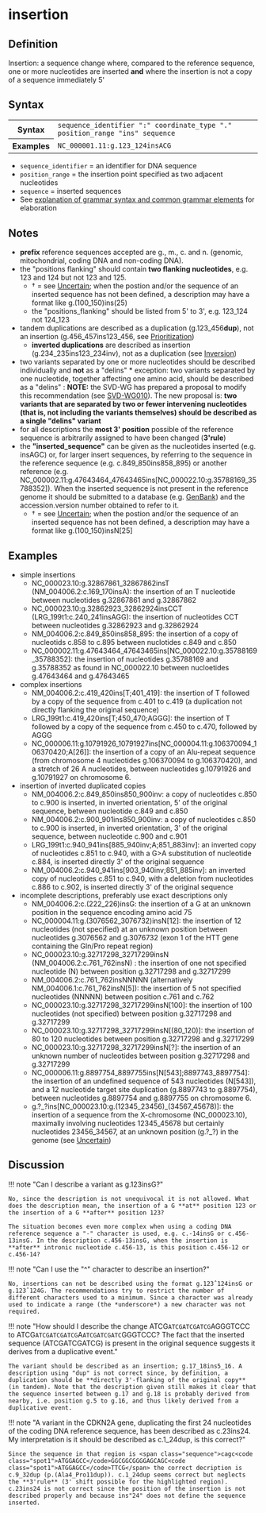# insertion

## Definition

Insertion: a sequence change where, compared to the reference sequence, one or more nucleotides are inserted **and** where the insertion is not a copy of a sequence immediately 5'

## Syntax

<table class="syntax">
<tr>
<th>Syntax</th>
<td><code>sequence_identifier ":" coordinate_type "." position_range "ins" sequence</code></td>
</tr>
<tr>
<th>Examples</th>
<td><code>NC_000001.11:g.123_124insACG</code></td>
</tr>
</table>

- `sequence_identifier` = an identifier for DNA sequence
- `position_range` = the insertion point specified as two adjacent nucleotides
- `sequence` = inserted sequences
- See [explanation of grammar syntax and common grammar elements](../grammar.md) for elaboration

## Notes

- **prefix** reference sequences accepted are g., m., c. and n. (genomic, mitochondrial, coding DNA and non-coding DNA).
- the "positions flanking" should contain **two flanking nucleotides**, e.g. 123 and 124 but not 123 and 125.
  - † = see [Uncertain](../uncertain.md); when the postion and/or the sequence of an inserted sequence has not been defined, a description may have a format like g.(100_150)ins(25)
  - the "positions_flanking" should be listed from 5' to 3', e.g. 123_124 not 124_123
- tandem duplications are described as a duplication (g.123_456**dup**), not an insertion (g.456_457ins123_456, see [Prioritization](../general.md))
  - **inverted duplications** are described as insertion (g.234_235ins123_234inv), not as a duplication (see [Inversion](inversion.md))
- two variants separated by one or more nucleotides should be described individually and **not** as a "delins" \* exception: two variants separated by one nucleotide, together affecting one amino acid, should be described as a "delins" : **NOTE:** the SVD-WG has prepared a proposal to modify this recommendation (see [SVD-WG010](../../consultation/SVD-WG010.md)). The new proposal is: **two variants that are separated by two or fewer intervening nucleotides (that is, not including the variants themselves) should be described as a single "delins" variant**
- for all descriptions the **most 3' position** possible of the reference sequence is arbitrarily assigned to have been changed (**3'rule**)
- the **"inserted_sequence"** can be given as the nucleotides inserted (e.g. insAGC) or, for larger insert sequences, by referring to the sequence in the reference sequence (e.g. c.849_850ins858_895) or another reference (e.g. NC_000002.11:g.47643464_47643465ins[NC\_000022.10:g.35788169\_35788352]). When the inserted sequence is not present in the reference genome it should be submitted to a database (e.g. [GenBank](http://www.ncbi.nlm.nih.gov/genbank/submit/)) and the accession.version number obtained to refer to it.
  - † = see [Uncertain](../uncertain.md); when the postion and/or the sequence of an inserted sequence has not been defined, a description may have a format like g.(100_150)insN[25]

## Examples

- simple insertions
  - NC_000023.10:g.32867861_32867862insT (NM_004006.2:c.169_170insA): the insertion of an T nucleotide between nucleotides g.32867861 and g.32867862
  - NC_000023.10:g.32862923_32862924insCCT (LRG_199t1:c.240_241insAGG): the insertion of nucleotides CCT between nucleotides g.32862923 and g.32862924
  - NM_004006.2:c.849_850ins858_895: the insertion of a copy of nucleotids c.858 to c.895 between nuclotides c.849 and c.850
  - NC_000002.11:g.47643464_47643465ins[NC\_000022.10:g.35788169\_35788352]: the insertion of nucleotides g.35788169 and g.35788352 as found in NC_000022.10 between nucloetides g.47643464 and g.47643465
- complex insertions
  - NM_004006.2:c.419_420ins[T;401\_419]: the insertion of T followed by a copy of the sequence from c.401 to c.419 (a duplication not directly flanking the original sequence)
  - LRG_199t1:c.419_420ins[T;450\_470;AGGG]: the insertion of T followed by a copy of the sequence from c.450 to c.470, followed by AGGG
  - NC_000006.11:g.10791926_10791927ins[NC_000004.11:g.106370094_106370420;A[26]]: the insertion of a copy of an Alu-repeat sequence (from chromosome 4 nucleotides g.106370094 to g.106370420), and a stretch of 26 A nucleotides, between nucleotides g.10791926 and g.10791927 on chromosome 6.
- insertion of inverted duplicated copies
  - NM_004006.2:c.849_850ins850_900inv: a copy of nucleotides c.850 to c.900 is inserted, in inverted orientation, 5' of the original sequence, between nucleotide c.849 and c.850
  - NM_004006.2:c.900_901ins850_900inv: a copy of nucleotides c.850 to c.900 is inserted, in inverted orientation, 3' of the original sequence, between nucleotide c.900 and c.901
  - LRG_199t1:c.940_941ins[885\_940inv;A;851\_883inv]: an inverted copy of nucleotides c.851 to c.940, with a G>A substitution of nucleotide c.884, is inserted directly 3' of the original sequence
  - NM_004006.2:c.940_941ins[903\_940inv;851\_885inv]: an inverted copy of nucleotides c.851 to c.940, with a deletion from nucleotides c.886 to c.902, is inserted directly 3' of the original sequence
- incomplete descriptions, preferably use exact descriptions only
  - NM_004006.2:c.(222_226)insG: the insertion of a G at an unknown position in the sequence encoding amino acid 75
  - NC_000004.11:g.(3076562_3076732)insN[12]: the insertion of 12 nucleotides (not specified) at an unknown position between nucleotides g.3076562 and g.3076732 (exon 1 of the HTT gene containing the Gln/Pro repeat region)
  - NC_000023.10:g.32717298_32717299insN (NM_004006.2:c.761_762insN) : the insertion of one not specified nucleotide (N) between position g.32717298 and g.32717299
  - NM_004006.2:c.761_762insNNNNN (alternatively NM_004006.1:c.761_762insN[5]): the insertion of 5 not specified nucleotides (NNNNN) between position c.761 and c.762
  - NC_000023.10:g.32717298_32717299insN[100]: the insertion of 100 nucleotides (not specified) between position g.32717298 and g.32717299
  - NC_000023.10:g.32717298_32717299insN[(80_120)]: the insertion of 80 to 120 nucleotides between position g.32717298 and g.32717299
  - NC_000023.10:g.32717298_32717299insN[?]: the insertion of an unknown number of nucleotides between position g.32717298 and g.32717299
  - NC_000006.11:g.8897754_8897755ins[N[543];8897743_8897754]: the insertion of an undefined sequence of 543 nucleotides (N[543]), and a 12 nucleotide target site duplication (g.8897743 to g.8897754), between nucleotides g.8897754 and g.8897755 on chromosome 6.
  - g.?\_?ins[NC\_000023.10:g.(12345\_23456)\_(34567\_45678)]: the insertion of a sequence from the X-chromosome (NC_000023.10), maximally involving nucleotides 12345_45678 but certainly nucleotides 23456_34567, at an unknown position (g.?\_?) in the genome (see [Uncertain](../uncertain.md))

## Discussion

!!! note "Can I describe a variant as g.123insG?"

    No, since the description is not unequivocal it is not allowed. What does the description mean, the insertion of a G **at** position 123 or the insertion of a G **after** position 123?

    The situation becomes even more complex when using a coding DNA reference sequence a "-" character is used, e.g. c.-14insG or c.456-13insG. In the description c.456-13insG, when the insertion is **after** intronic nucleotide c.456-13, is this position c.456-12 or c.456-14?

!!! note "Can I use the "^" character to describe an insertion?"

    No, insertions can not be described using the format g.123ˆ124insG or g.123ˆ124G. The recommendations try to restrict the number of different characters used to a minimum. Since a character was already used to indicate a range (the *underscore*) a new character was not required.

!!! note "How should I describe the change <span class="sequence">ATCG<code class="spot1">ATCGATCGATCG</code>AGGGTCCC</span> to <span class="sequence">ATCG<code class="spot1">ATCGATCGATCG</code>A<code class="spot1">ATCGATCGATC</code>GGGTCCC</span>? The fact that the inserted sequence (ATCGATCGATCG) is present in the original sequence suggests it derives from a duplicative event."

    The variant should be described as an insertion; g.17_18ins5_16. A description using "dup" is not correct since, by definition, a duplication should be **directly 3'-flanking of the original copy** (in tandem). Note that the description given still makes it clear that the sequence inserted between g.17 and g.18 is probably derived from nearby, i.e. position g.5 to g.16, and thus likely derived from a duplicative event.

!!! note "A variant in the CDKN2A gene, duplicating the first 24 nucleotides of the coding DNA reference sequence, has been described as c.23ins24. My interpretation is it should be described as c.1_24dup, is this correct?"

    Since the sequence in that region is <span class="sequence">cagc<code class="spot1">ATGGAGCC</code>GGCGGCGGGGAGCAGC<code class="spot1">ATGGAGCC</code>TTCG</span> the correct decription is c.9_32dup (p.(Ala4_Pro11dup)). c.1_24dup seems correct but neglects the **3'rule** (3' shift possible for the highlighted region). c.23ins24 is not correct since the position of the insertion is not described properly and because ins"24" does not define the sequence inserted.
